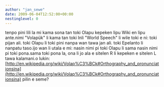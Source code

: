 ```yaml
---
author: "jan_sewe"
date: 2009-06-04T12:52:00+00:00
nestinglevel: 0
---
```

tenpo pini lili la mi kama sona tan toki Olapu kepeken lipu Wiki en lipu ante.nimi "Volapük" li kama tan toki Inli "World Speech" li wile toki e ni: toki pijan ali. toki Olapu li toki pini nanpa wan tawa jan ali. toki Epelanto li nanpatu taso.ijo wan li utala e mi: nasin nimi pi toki Olapu li sama nasin nimi pi toki pona.sama toki pona la, ona li jo ala e sitelen R li kepeken e sitelen L tawa kalamani.o lukin: [http://en.wikipedia.org/wiki/Volap%C3%BCk#Orthography_and_pronunciationsina](http://en.wikipedia.org/wiki/Volap%C3%BCk#Orthography_and_pronunciationsina) pilin e seme?